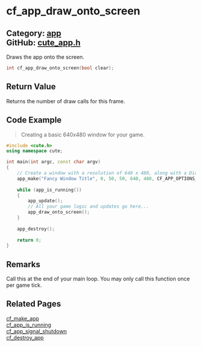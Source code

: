 [//]: # (This file is automatically generated by Cute Framework's docs parser.)
[//]: # (Do not edit this file by hand!)
[//]: # (See: https://github.com/RandyGaul/cute_framework/blob/master/samples/docs_parser.cpp)
[](../header.md ':include')

# cf_app_draw_onto_screen

Category: [app](/api_reference?id=app)  
GitHub: [cute_app.h](https://github.com/RandyGaul/cute_framework/blob/master/include/cute_app.h)  
---

Draws the app onto the screen.

```cpp
int cf_app_draw_onto_screen(bool clear);
```

## Return Value

Returns the number of draw calls for this frame.

## Code Example

> Creating a basic 640x480 window for your game.

```cpp
#include <cute.h>
using namespace cute;

int main(int argc, const char argv)
{
    // Create a window with a resolution of 640 x 480, along with a DirectX 11 context.
    app_make("Fancy Window Title", 0, 50, 50, 640, 480, CF_APP_OPTIONS_D3D11_CONTEXT, argv[0]);
    
    while (app_is_running())
    {
        app_update();
        // All your game logic and updates go here...
        app_draw_onto_screen();
    }
    
    app_destroy();
    
    return 0;
}
```

## Remarks

Call this at the end of your main loop. You may only call this function once per game tick.

## Related Pages

[cf_make_app](/app/cf_make_app.md)  
[cf_app_is_running](/app/cf_app_is_running.md)  
[cf_app_signal_shutdown](/app/cf_app_signal_shutdown.md)  
[cf_destroy_app](/app/cf_destroy_app.md)  
